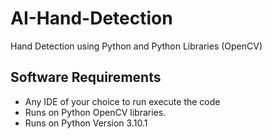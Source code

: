 # AI-Hand-Detection
Hand Detection using Python and Python Libraries (OpenCV)

## Software Requirements

- Any IDE of your choice to run execute the code
- Runs on Python OpenCV libraries.
- Runs on Python Version 3.10.1

